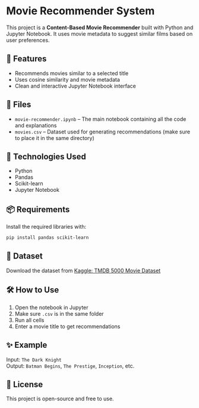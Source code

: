 # Movie Recommender System

This project is a **Content-Based Movie Recommender** built with Python and Jupyter Notebook. It uses movie metadata to suggest similar films based on user preferences.

## 🚀 Features

- Recommends movies similar to a selected title
- Uses cosine similarity and movie metadata
- Clean and interactive Jupyter Notebook interface

## 📁 Files

- `movie-recommender.ipynb` – The main notebook containing all the code and explanations
- `movies.csv` – Dataset used for generating recommendations (make sure to place it in the same directory)

## 🧠 Technologies Used

- Python
- Pandas
- Scikit-learn
- Jupyter Notebook

## 📦 Requirements

Install the required libraries with:

```bash
pip install pandas scikit-learn
```

## 📂 Dataset

Download the dataset from [Kaggle: TMDB 5000 Movie Dataset](https://www.kaggle.com/datasets/tmdb/tmdb-movie-metadata)  

## 🛠 How to Use

1. Open the notebook in Jupyter
2. Make sure `.csv` is in the same folder
3. Run all cells
4. Enter a movie title to get recommendations

## ✨ Example

Input: `The Dark Knight`  
Output: `Batman Begins`, `The Prestige`, `Inception`, etc.

## 📜 License

This project is open-source and free to use.
